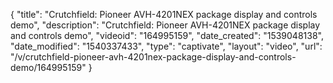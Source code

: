 {
    "title": "Crutchfield: Pioneer AVH-4201NEX package display and controls demo",
    "description": "Crutchfield: Pioneer AVH-4201NEX package display and controls demo",
    "videoid": "164995159",
    "date_created": "1539048138",
    "date_modified": "1540337433",
    "type": "captivate",
    "layout": "video",
    "url": "\/v\/crutchfield-pioneer-avh-4201nex-package-display-and-controls-demo\/164995159"
}